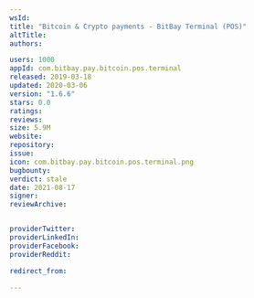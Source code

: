 ```yaml
---
wsId: 
title: "Bitcoin & Crypto payments - BitBay Terminal (POS)"
altTitle: 
authors:

users: 1000
appId: com.bitbay.pay.bitcoin.pos.terminal
released: 2019-03-18
updated: 2020-03-06
version: "1.6.6"
stars: 0.0
ratings: 
reviews: 
size: 5.9M
website: 
repository: 
issue: 
icon: com.bitbay.pay.bitcoin.pos.terminal.png
bugbounty: 
verdict: stale
date: 2021-08-17
signer: 
reviewArchive:


providerTwitter: 
providerLinkedIn: 
providerFacebook: 
providerReddit: 

redirect_from:

---
```




